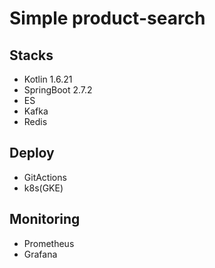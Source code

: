 # Simple product-search

## Stacks

- Kotlin 1.6.21
- SpringBoot 2.7.2
- ES
- Kafka
- Redis


## Deploy

- GitActions
- k8s(GKE)


## Monitoring

- Prometheus
- Grafana
